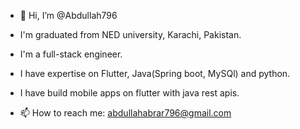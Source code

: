- 👋 Hi, I’m @Abdullah796

- I'm graduated from NED university, Karachi, Pakistan.
- I'm a full-stack engineer.
- I have expertise on Flutter, Java(Spring boot, MySQl) and python.
- I have build mobile apps on flutter with java rest apis.

- 📫 How to reach me: abdullahabrar796@gmail.com

<!---
Abdullah796/Abdullah796 is a ✨ special ✨ repository because its `README.md` (this file) appears on your GitHub profile.
You can click the Preview link to take a look at your changes.
--->
